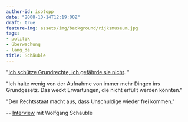 ```yaml
---
author-id: isotopp
date: "2008-10-14T12:19:00Z"
draft: true
feature-img: assets/img/background/rijksmuseum.jpg
tags:
- politik
- überwachung
- lang_de
title: Schäuble
---
```

"<a href="http://www.katzundgoldt.de/ru_elend.htm">Ich schütze Grundrechte, ich gefährde sie nicht</a>. "

"Ich halte wenig von der Aufnahme von immer mehr Dingen ins Grundgesetz. Das weckt Erwartungen, die nicht erfüllt werden könnten."

"Den Rechtsstaat macht aus, dass Unschuldige wieder frei kommen."

  -- <a href="http://www.taz.de/1/politik/schwerpunkt-ueberwachung/artikel/1/ich-schuetze-ich-gefaehrde-sie-nicht/">Interview</a> mit Wolfgang Schäuble
